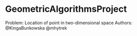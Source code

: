# GeometricAlgorithmsProject
Problem: Location of point in two-dimensional space
Authors: @KingaBunkowska @mhytrek
